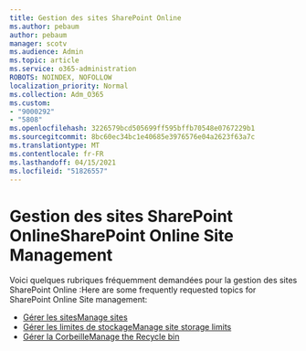 ```yaml
---
title: Gestion des sites SharePoint Online
ms.author: pebaum
author: pebaum
manager: scotv
ms.audience: Admin
ms.topic: article
ms.service: o365-administration
ROBOTS: NOINDEX, NOFOLLOW
localization_priority: Normal
ms.collection: Adm_O365
ms.custom:
- "9000292"
- "5808"
ms.openlocfilehash: 3226579bcd505699ff595bffb70548e0767229b1
ms.sourcegitcommit: 8bc60ec34bc1e40685e3976576e04a2623f63a7c
ms.translationtype: MT
ms.contentlocale: fr-FR
ms.lasthandoff: 04/15/2021
ms.locfileid: "51826557"
---
```

# <a name="sharepoint-online-site-management"></a><span data-ttu-id="e5094-102">Gestion des sites SharePoint Online</span><span class="sxs-lookup"><span data-stu-id="e5094-102">SharePoint Online Site Management</span></span>

<span data-ttu-id="e5094-103">Voici quelques rubriques fréquemment demandées pour la gestion des sites SharePoint Online :</span><span class="sxs-lookup"><span data-stu-id="e5094-103">Here are some frequently requested topics for SharePoint Online Site management:</span></span>

- [<span data-ttu-id="e5094-104">Gérer les sites</span><span class="sxs-lookup"><span data-stu-id="e5094-104">Manage sites</span></span>](https://docs.microsoft.com/sharepoint/manage-sites-in-new-admin-center)
- [<span data-ttu-id="e5094-105">Gérer les limites de stockage</span><span class="sxs-lookup"><span data-stu-id="e5094-105">Manage site storage limits</span></span>](https://docs.microsoft.com/sharepoint/manage-site-collection-storage-limits)
- [<span data-ttu-id="e5094-106">Gérer la Corbeille</span><span class="sxs-lookup"><span data-stu-id="e5094-106">Manage the Recycle bin</span></span>](https://support.microsoft.com/office/8a6c2198-910e-42dc-9a9c-bc5bc4f327da)